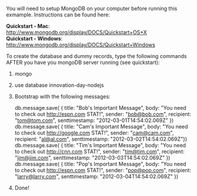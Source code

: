 
You will need to setup MongoDB on your computer before running this exmample.  Instructions can be found here:

**Quickstart - Mac**: http://www.mongodb.org/display/DOCS/Quickstart+OS+X   
**Quickstart - Windows**: http://www.mongodb.org/display/DOCS/Quickstart+Windows

To create the database and dummy records, type the following commands AFTER you have you mongoDB server running (see quickstart):

1. mongo
2. use database innovation-day-nodejs
3. Bootstrap with the following messages:  

    db.message.save( { title: "Bob's Important Message", body: "You need to check out http://espn.com STAT!", sender: "bob@bob.com", recipient: "tom@tom.com", senttimestamp: "2012-03-01T14:54:02.069Z" })    
    db.message.save( { title: "Cam's Important Message", body: "You need to check out http://google.com STAT!", sender: "cam@cam.com", recipient: "al@al.com", senttimestamp: "2012-03-02T14:54:02.069Z"})      
    db.message.save( { title: "Tim's Important Message", body: "You need to check out http://cnn.com STAT!", sender: "tim@tim.com", recipient: "jim@jim.com", senttimestamp: "2012-03-03T14:54:02.069Z" })  
    db.message.save( { title: "Pop's Important Message", body: "You need to check out http://espn.com STAT!", sender: "pop@pop.com", recipient: "larry@larry.com", senttimestamp: "2012-03-04T14:54:02.069Z" })

4. Done!
